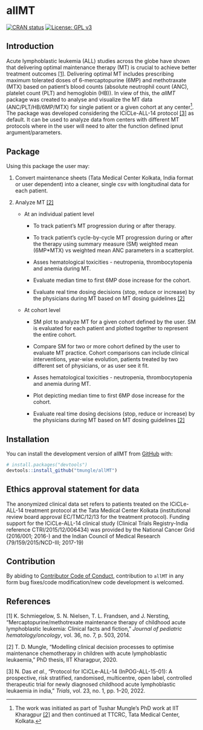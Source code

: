 
<!-- README.md is generated from README.Rmd. Please edit that file -->

# allMT

<!-- badges: start -->

[//]:[![R-CMD-check](https://github.com/tmungle/allMT/actions/workflows/R-CMD-check.yaml/badge.svg)](https://github.com/tmungle/allMT/actions/workflows/R-CMD-check.yaml)
[![CRAN status](https://www.r-pkg.org/badges/version/allMT)](https://CRAN.R-project.org/package=allMT)
[![License: GPL v3](https://img.shields.io/badge/License-GPLv3-blue.svg)](https://www.gnu.org/licenses/gpl-3.0)
<!-- badges: end -->

## Introduction

Acute lymphoblastic leukemia (ALL) studies across the globe have shown
that delivering optimal maintenance therapy (MT) is crucial to achieve
better treatment outcomes [\[1\]](#ref-schmiegelow2014mercaptopurine).
Delivering optimal MT includes prescribing maximum tolerated doses of
6-mercaptopurine (6MP) and methotraxate (MTX) based on patient’s blood
counts (absolute neutrophil count (ANC), platelet count (PLT) and
hemoglobin (HB)). In view of this, the *allMT* package was created to
analyse and visualize the MT data (ANC/PLT/HB/6MP/MTX) for single
patient or a given cohort at any center[^1]. The package was developed
considering the ICiCLe-ALL-14 protocol [\[3\]](#ref-das2022protocol) as
default. It can be used to analyze data from centers with different MT
protocols where in the user will need to alter the function defined
ipnut argument/parameters.

## Package

Using this package the user may:

1.  Convert maintenance sheets (Tata Medical Center Kolkata, India
    format or user dependent) into a cleaner, single csv with
    longitudinal data for each patient.

2.  Analyze MT [\[2\]](#ref-mungle2020modelling)

    - At an individual patient level

      - To track patient’s MT progression during or after therapy.

      - To track patient’s cycle-by-cycle MT progression during or after
        the therapy using summary measure (SM) weighted mean (6MP\*MTX)
        vs weighted mean ANC parameters in a scatterplot.

      - Asses hematological toxicities - neutropenia, thrombocytopenia
        and anemia during MT.

      - Evaluate median time to first 6MP dose increase for the cohort.

      - Evaluate real time dosing decisions (stop, reduce or increase)
        by the physicians during MT based on MT dosing guidelines
        [\[2\]](#ref-mungle2020modelling)

    - At cohort level

      - SM plot to analyze MT for a given cohort defined by the user. SM
        is evaluated for each patient and plotted together to represent
        the entire cohort.

      - Compare SM for two or more cohort defined by the user to
        evaluate MT practice. Cohort comparisons can include clinical
        interventions, year-wise evolution, patients treated by two
        different set of physicians, or as user see it fit.

      - Asses hematological toxicities - neutropenia, thrombocytopenia
        and anemia during MT.

      - Plot depicting median time to first 6MP dose increase for the
        cohort.

      - Evaluate real time dosing decisions (stop, reduce or increase)
        by the physicians during MT based on MT dosing guidelines
        [\[2\]](#ref-mungle2020modelling)

<!-- You'll still need to render `README.Rmd` regularly, to keep `README.md` up-to-date. `devtools::build_readme()` is handy for this. You could also use GitHub Actions to re-render `README.Rmd` every time you push. An example workflow can be found here: <https://github.com/r-lib/actions/tree/v1/examples>. -->

## Installation

You can install the development version of allMT from
[GitHub](https://github.com/) with:

``` r
# install.packages("devtools")
devtools::install_github("tmungle/allMT")
```

## Ethics approval statement for data

The anonymized clinical data set refers to patients treated on the
ICiCLe-ALL-14 treatment protocol at the Tata Medical Center Kolkata
(institutional review board approval EC/TMC/12/13 for the treatment
protocol). Funding support for the ICiCLe-ALL-14 clinical study
(Clinical Trials Registry-India reference CTRI/2015/12/006434) was
provided by the National Cancer Grid (2016/001; 2016-) and the Indian
Council of Medical Research (79/159/2015/NCD-III; 2017-19)

## Contribution

By abiding to [Contributor Code of
Conduct](https://www.contributor-covenant.org/version/2/1/code_of_conduct/),
contribution to `allMT` in any form bug fixes/code modification/new code
development is welcomed.

## References

<div id="refs" class="references csl-bib-body">

<div id="ref-schmiegelow2014mercaptopurine" class="csl-entry">

<span class="csl-left-margin">\[1\] </span><span
class="csl-right-inline">K. Schmiegelow, S. N. Nielsen, T. L. Frandsen,
and J. Nersting, “Mercaptopurine/methotrexate maintenance therapy of
childhood acute lymphoblastic leukemia: Clinical facts and fiction,”
*Journal of pediatric hematology/oncology*, vol. 36, no. 7, p. 503,
2014.</span>

</div>

<div id="ref-mungle2020modelling" class="csl-entry">

<span class="csl-left-margin">\[2\] </span><span
class="csl-right-inline">T. D. Mungle, “Modelling clinical decision
processes to optimise maintenance chemotherapy in children with acute
lymphoblastic leukaemia,” PhD thesis, IIT Kharagpur, 2020.</span>

</div>

<div id="ref-das2022protocol" class="csl-entry">

<span class="csl-left-margin">\[3\] </span><span
class="csl-right-inline">N. Das *et al.*, “Protocol for ICiCLe-ALL-14
(InPOG-ALL-15-01): A prospective, risk stratified, randomised,
multicentre, open label, controlled therapeutic trial for newly
diagnosed childhood acute lymphoblastic leukaemia in india,” *Trials*,
vol. 23, no. 1, pp. 1–20, 2022.</span>

</div>

</div>

[^1]: The work was initiated as part of Tushar Mungle’s PhD work at IIT
    Kharagpur [\[2\]](#ref-mungle2020modelling) and then continued at
    TTCRC, Tata Medical Center, Kolkata.
